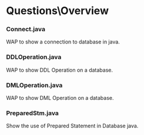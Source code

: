 # Questions\Overview 
### Connect.java
WAP to show a connection to database in java.
### DDLOperation.java
WAP to show DDL Operation on a database.
### DMLOperation.java
WAP to show DML Operation on a database.
### PreparedStm.java
Show the use of Prepared Statement in Database java.
